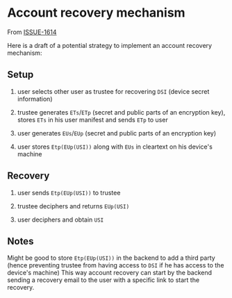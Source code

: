 <!-- Parsec Cloud (https://parsec.cloud) Copyright (c) BUSL-1.1 2016-present Scille SAS -->

# Account recovery mechanism

From [ISSUE-1614](https://github.com/Scille/parsec-cloud/issues/1614)

Here is a draft of a potential strategy to implement an account recovery mechanism:

## Setup

1) user selects other user as trustee for recovering `DSI` (device secret information)

2) trustee generates `ETs`/`ETp` (secret and public parts of an encryption key), stores `ETs` in his user manifest and sends `ETp` to user

3) user generates `EUs`/`EUp` (secret and public parts of an encryption key)

4) user stores `Etp(EUp(USI))` along with `EUs` in cleartext on his device's machine

## Recovery

1) user sends `Etp(EUp(USI))` to trustee

2) trustee deciphers and returns `EUp(USI)`

3) user deciphers and obtain `USI`

## Notes

Might be good to store `Etp(EUp(USI))` in the backend to add a third party (hence preventing trustee from having access to `DSI` if he has access to the device's machine)
This way account recovery can start by the backend sending a recovery email to the user with a specific link to start the recovery.

